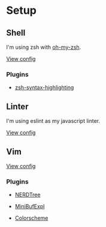 # Setup

## Shell

I'm using zsh with [oh-my-zsh](https://github.com/robbyrussell/oh-my-zsh).

[View config](zshrc)

### Plugins

- [zsh-syntax-highlighting](https://github.com/zsh-users/zsh-syntax-highlighting)

## Linter

I'm using eslint as my javascript linter.

[View config](eslintrc)

## Vim

[View config](vimrc)

### Plugins

- [NERDTree](https://github.com/scrooloose/nerdtree)
- [MiniBufExpl](https://github.com/fholgado/minibufexpl.vim)

- [Colorscheme](https://github.com/j-tom/vim-old-hope)

